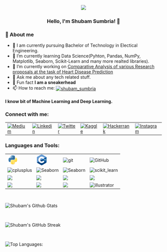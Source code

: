 <p  align="center"><img width="75%" height="auto" src="https://i.imgur.com/iXuL1HG.png" height="175px"/></p>

<h3 align="center">Hello, I'm Shubam Sumbria! 👋</a>

### 📖 About me

- 🔭 I am currently pursuing Bachelor of Technology in Electical Engineering.
- 🌱 I’m currently learning Data Science(Pyhton, Pandas, NumPy, Matplotlib, Seaborn, Scikit-Learn and many more realted libraries).
- 🔑 I’m currently working on [Comparative Analysis of various Research proposals at the task of Heart Disease Prediction](https://github.com/raina-akshay/CMPR_HEART)
- 💬 Ask me about any tech related stuff.
- 👟 Fun fact **I am a sneakerhead**
- 📫 How to reach me: <a href="mailto:shubamsumbria66@gmail.com" target="blank"><img align="center" src="https://upload.wikimedia.org/wikipedia/commons/7/7e/Gmail_icon_%282020%29.svg" alt="shubam_sumbria" height="20"/></a>

#### I know bit of Machine Learning and Deep Learning.

<h3 align="left">Connect with me:</h3>
<table>
<tr>
<td><a href="https://medium.com/@shubamsumbria" target="blank"><img align="center" src="https://seeklogo.com/images/M/medium-logo-93CDCF6451-seeklogo.com.png" alt="Medium" height="23"/></a>
<td><a href="https://linkedin.com/in/shubamsumbria" target="blank"><img align="center" src="https://image.flaticon.com/icons/png/512/174/174857.png" alt="Linkedin" height="21"/></a>
<td><a href="https://twitter.com/sumbriashubam" target="blank"><img align="center" src="https://help.twitter.com/content/dam/help-twitter/brand/logo.png" alt="Twitter" height="33"/></a>
<td><a href="https://kaggle.com/shubamsumbria" target="blank"><img align="center" src="https://cdn3.iconfinder.com/data/icons/logos-and-brands-adobe/512/189_Kaggle-512.png" alt="Kaggle" height="21"/></a>
<td><a href="https://www.hackerrank.com/shubamsumbria" target="blank"><img align="center" src="https://upload.wikimedia.org/wikipedia/commons/thumb/4/40/HackerRank_Icon-1000px.png/600px-HackerRank_Icon-1000px.png" alt="Hackerrank" height="23"/></a>
<td><a href="https://instagram.com/shubam_sumbria" target="blank"><img align="center" src="https://assets.stickpng.com/images/580b57fcd9996e24bc43c521.png" alt="Instagram" height="23"/></a>
</tr>
</table>

### Languages and Tools:

<table>
<tbody>
<tr>
<td><a><img src="https://raw.githubusercontent.com/devicons/devicon/master/icons/python/python-original.svg" alt="python" align="center" width="35"/></a></td>
<td><a><img src="https://raw.githubusercontent.com/devicons/devicon/master/icons/cplusplus/cplusplus-original.svg" alt="cplusplus" align="center" width="35"/></a></td>
<td><a><img src="https://www.vectorlogo.zone/logos/git-scm/git-scm-icon.svg" alt="git" align="center" width="35"/></a></td>
<td><a><img alt="GitHub" title="GitHub" align="center" height="35px" src="https://i.imgur.com/DZgetVv.png"/></a></td>
</tr>
<tr>
<td><a><img src="https://matplotlib.org/_static/logo2_compressed.svg" alt="cplusplus" align="center" width="50"/></a></td>
<td><a><img src="https://seaborn.pydata.org/_static/logo-wide-lightbg.svg" alt="Seaborn" align="center" width="50"/></a></td>
<td><a><img src="https://pandas.pydata.org/docs/_static/pandas.svg" alt="Seaborn" align="center" width="50"/></a></td>
<td> <a><img src="https://upload.wikimedia.org/wikipedia/commons/0/05/Scikit_learn_logo_small.svg" alt="scikit_learn" align="center" width="50"/></a></td>
</tr>
<tr>
<td><a><img src="https://camo.githubusercontent.com/41e3e4d3f4c4d289366da457892647b320e0df08f519059406a34036a41bd31f/68747470733a2f2f6d69726f2e6d656469756d2e636f6d2f6d61782f313035302f302a345a366d774f524768745341676551322e706e67" align="center" width="35"/></a></td>
<td><a><img src="https://numpy.org/images/logos/numpy.svg" align="center" width="35"/></a></td>
<td><a><img src="https://www.vectorlogo.zone/logos/pytorch/pytorch-icon.svg" align="center" width="35"/></a></td>
<td><a><img src="https://www.vectorlogo.zone/logos/opencv/opencv-icon.svg" align="center" width="35"/></a>
</tr>
<tr>
<td><a><img src="https://upload.wikimedia.org/wikipedia/commons/thumb/7/7e/Spyder_logo.svg/96px-Spyder_logo.svg.png"  height="40px" align="center"/></a></td>
<td><a><img src="https://upload.wikimedia.org/wikipedia/commons/2/21/Matlab_Logo.png" align="center" width="35"/></a></td>
<td><a><img src="https://cdn.worldvectorlogo.com/logos/arduino-1.svg" align="center" width="35"/></a></td>
<td><a><img src="https://www.vectorlogo.zone/logos/adobe_illustrator/adobe_illustrator-icon.svg" alt="illustrator" align="center" width="35"/></a></td>
</tr>
</tbody>
</table>

<br/>

![Shubam's Github Gtats](https://github-readme-stats.codestackr.vercel.app/api?username=shubamsumbria66&show_icons=true&bg_color=151515&title_color=ffffff&text_color=daf7dc)

<br/>

![Shubam's GitHub Streak](https://github-readme-streak-stats.herokuapp.com/?user=shubamsumbria66&theme=dark)

<br/>

![Top Languages:](https://github-readme-stats.vercel.app/api/top-langs/?username=shubamsumbria66&show_icons=true&bg_color=151515&title_color=ffffff&text_color=daf7dc)

